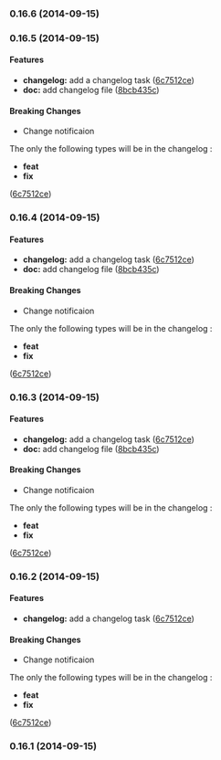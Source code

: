 ### 0.16.6 (2014-09-15)


### 0.16.5 (2014-09-15)


#### Features

* **changelog:** add a changelog task ([6c7512ce](https://github.com/douglasduteil/remote-repo-access-trial.git/commit/6c7512cea0d515ee221101c57dd0c53bb3558376))
* **doc:** add changelog file ([8bcb435c](https://github.com/douglasduteil/remote-repo-access-trial.git/commit/8bcb435caece272f3193603a29247bb82d0f08b8))


#### Breaking Changes

* Change notificaion

The only the following types will be in the changelog :
 - **feat**
 - **fix**

 ([6c7512ce](https://github.com/douglasduteil/remote-repo-access-trial.git/commit/6c7512cea0d515ee221101c57dd0c53bb3558376))


### 0.16.4 (2014-09-15)


#### Features

* **changelog:** add a changelog task ([6c7512ce](https://github.com/douglasduteil/remote-repo-access-trial.git/commit/6c7512cea0d515ee221101c57dd0c53bb3558376))
* **doc:** add changelog file ([8bcb435c](https://github.com/douglasduteil/remote-repo-access-trial.git/commit/8bcb435caece272f3193603a29247bb82d0f08b8))


#### Breaking Changes

* Change notificaion

The only the following types will be in the changelog :
 - **feat**
 - **fix**

 ([6c7512ce](https://github.com/douglasduteil/remote-repo-access-trial.git/commit/6c7512cea0d515ee221101c57dd0c53bb3558376))


### 0.16.3 (2014-09-15)


#### Features

* **changelog:** add a changelog task ([6c7512ce](https://github.com/douglasduteil/remote-repo-access-trial.git/commit/6c7512cea0d515ee221101c57dd0c53bb3558376))
* **doc:** add changelog file ([8bcb435c](https://github.com/douglasduteil/remote-repo-access-trial.git/commit/8bcb435caece272f3193603a29247bb82d0f08b8))


#### Breaking Changes

* Change notificaion

The only the following types will be in the changelog :
 - **feat**
 - **fix**

 ([6c7512ce](https://github.com/douglasduteil/remote-repo-access-trial.git/commit/6c7512cea0d515ee221101c57dd0c53bb3558376))


### 0.16.2 (2014-09-15)


#### Features

* **changelog:** add a changelog task ([6c7512ce](https://github.com/douglasduteil/remote-repo-access-trial.git/commit/6c7512cea0d515ee221101c57dd0c53bb3558376))


#### Breaking Changes

* Change notificaion

The only the following types will be in the changelog :
 - **feat**
 - **fix**

 ([6c7512ce](https://github.com/douglasduteil/remote-repo-access-trial.git/commit/6c7512cea0d515ee221101c57dd0c53bb3558376))


### 0.16.1 (2014-09-15)

